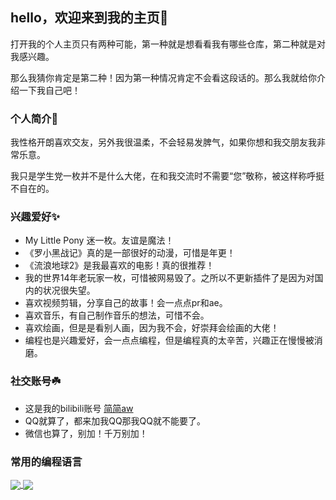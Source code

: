 ## hello，欢迎来到我的主页🎉

打开我的个人主页只有两种可能，第一种就是想看看我有哪些仓库，第二种就是对我感兴趣。

那么我猜你肯定是第二种！因为第一种情况肯定不会看这段话的。那么我就给你介绍一下我自己吧！

### 个人简介🎀

我性格开朗喜欢交友，另外我很温柔，不会轻易发脾气，如果你想和我交朋友我非常乐意。

我只是学生党一枚并不是什么大佬，在和我交流时不需要“您”敬称，被这样称呼挺不自在的。

### 兴趣爱好✨
- My Little Pony 迷一枚。友谊是魔法！
- 《罗小黑战记》真的是一部很好的动漫，可惜是年更！
- 《流浪地球2》是我最喜欢的电影！真的很推荐！
- 我的世界14年老玩家一枚，可惜被网易毁了。之所以不更新插件了是因为对国内的状况很失望。
- 喜欢视频剪辑，分享自己的故事！会一点点pr和ae。
- 喜欢音乐，有自己制作音乐的想法，可惜不会。
- 喜欢绘画，但是是看别人画，因为我不会，好崇拜会绘画的大佬！
- 编程也是兴趣爱好，会一点点编程，但是编程真的太辛苦，兴趣正在慢慢被消磨。

### 社交账号☘️
- 这是我的bilibili账号 [简简aw](https://space.bilibili.com/299354420)
- QQ就算了，都来加我QQ那我QQ就不能要了。
- 微信也算了，别加！千万别加！


### 常用的编程语言
<a href="#">
  <img align="center" src="https://github-readme-stats.vercel.app/api/top-langs?username=jianjianai&layout=compact&langs_count=6&" />
</a>
<a href="#">
  <img align="center" src="https://github-readme-stats.vercel.app/api?username=jianjianai&show_icons=true&hide=issues&" />
</a>

